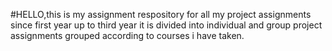 #HELLO,this is my assignment respository for all my project assignments since first year up to third year
it is divided into individual and group  project assignments grouped according to courses i have taken.
